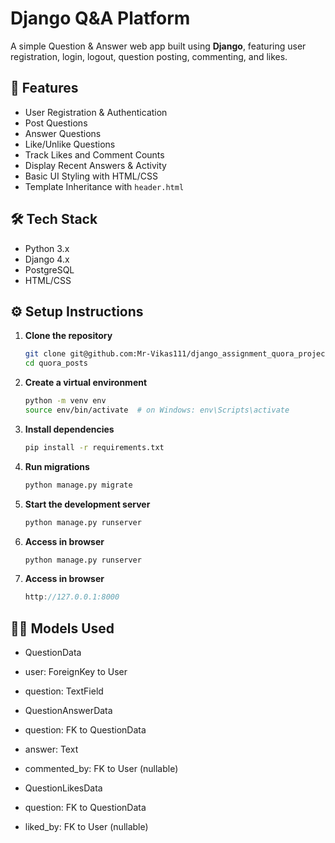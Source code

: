 # Django Q&A Platform

A simple Question & Answer web app built using **Django**, featuring user registration, login, logout, question posting, commenting, and likes.

## 🚀 Features

- User Registration & Authentication
- Post Questions
- Answer Questions
- Like/Unlike Questions
- Track Likes and Comment Counts
- Display Recent Answers & Activity
- Basic UI Styling with HTML/CSS
- Template Inheritance with `header.html`

## 🛠️ Tech Stack

- Python 3.x
- Django 4.x
- PostgreSQL
- HTML/CSS



## ⚙️ Setup Instructions

1. **Clone the repository**
   ```bash
   git clone git@github.com:Mr-Vikas111/django_assignment_quora_project.git
   cd quora_posts

2. **Create a virtual environment**
   ```bash
   python -m venv env
   source env/bin/activate  # on Windows: env\Scripts\activate

3. **Install dependencies**
   ```bash
   pip install -r requirements.txt

4. **Run migrations**
   ```bash
   python manage.py migrate

5. **Start the development server**
   ```bash
   python manage.py runserver

6. **Access in browser**
   ```bash
   python manage.py runserver

7. **Access in browser**
   ```cpp
   http://127.0.0.1:8000


## 🧑‍💻 Models Used

- QuestionData
 - user: ForeignKey to User
 - question: TextField

- QuestionAnswerData
 - question: FK to QuestionData
 - answer: Text
 - commented_by: FK to User (nullable)

- QuestionLikesData
 - question: FK to QuestionData
 - liked_by: FK to User (nullable)
